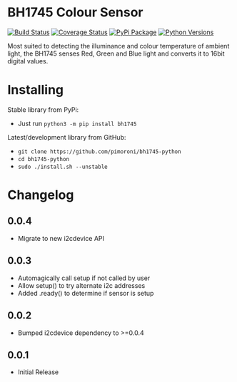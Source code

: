 # BH1745 Colour Sensor

[![Build Status](https://shields.io/github/workflow/status/pimoroni/bh1745-python/Python%20Tests.svg)](https://github.com/pimoroni/bh1745-python/actions/workflows/test.yml)
[![Coverage Status](https://coveralls.io/repos/github/pimoroni/bh1745-python/badge.svg?branch=master)](https://coveralls.io/github/pimoroni/bh1745-python?branch=master)
[![PyPi Package](https://img.shields.io/pypi/v/bh1745.svg)](https://pypi.python.org/pypi/bh1745-python)
[![Python Versions](https://img.shields.io/pypi/pyversions/bh1745.svg)](https://pypi.python.org/pypi/bh1745-python)

Most suited to detecting the illuminance and colour temperature of ambient light, the BH1745 senses Red, Green and Blue light and converts it to 16bit digital values.

# Installing

Stable library from PyPi:

* Just run `python3 -m pip install bh1745`

Latest/development library from GitHub:

* `git clone https://github.com/pimoroni/bh1745-python`
* `cd bh1745-python`
* `sudo ./install.sh --unstable`


# Changelog
0.0.4
-----

* Migrate to new i2cdevice API

0.0.3
-----

* Automagically call setup if not called by user
* Allow setup() to try alternate i2c addresses
* Added .ready() to determine if sensor is setup

0.0.2
-----

* Bumped i2cdevice dependency to >=0.0.4

0.0.1
-----

* Initial Release
